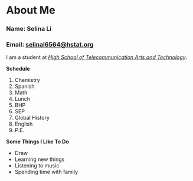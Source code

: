 # About Me

### Name: Selina Li

### Email: selinal6564@hstat.org

I am a student at [_High School of Telecommunication Arts and Technology_](https://www.hstat.org/).

**Schedule**
1. Chemistry
2. Spanish
3. Math
4. Lunch
5. BHP
6. SEP
7. Global History
8. English
9. P.E.

**Some Things I Like To Do**
* Draw
* Learning new things
* Listening to music
* Spending time with family

